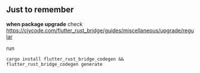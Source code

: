 ## Just to remember

**when package upgrade**
check https://cjycode.com/flutter_rust_bridge/guides/miscellaneous/upgrade/regular

run 
```
cargo install flutter_rust_bridge_codegen && flutter_rust_bridge_codegen generate
```
